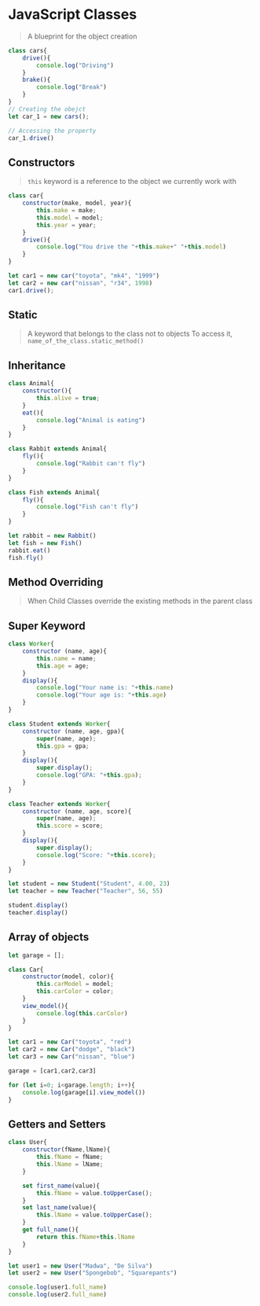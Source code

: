 # JavaScript Classes

> A blueprint for the object creation

```javascript
class cars{
    drive(){
        console.log("Driving")
    }
    brake(){
        console.log("Break")
    }
}
// Creating the obejct
let car_1 = new cars();

// Accessing the property
car_1.drive()
```

## Constructors

> `this` keyword is a reference to the object we currently work with

```javascript
class car{
    constructor(make, model, year){
        this.make = make;
        this.model = model;
        this.year = year;
    }
    drive(){
        console.log("You drive the "+this.make+" "+this.model)
    }
}

let car1 = new car("toyota", "mk4", "1999")
let car2 = new car("nissan", "r34", 1998)
car1.drive();
```

## Static

> A keyword that belongs to the class not to objects
> To access it, `name_of_the_class.static_method()`

## Inheritance

```javascript
class Animal{
    constructor(){
        this.alive = true;
    }
    eat(){
        console.log("Animal is eating")
    }
}

class Rabbit extends Animal{
    fly(){
        console.log("Rabbit can't fly")
    }
}

class Fish extends Animal{
    fly(){
        console.log("Fish can't fly")
    }
}

let rabbit = new Rabbit()
let fish = new Fish()
rabbit.eat()
fish.fly()
```

## Method Overriding

> When Child Classes override the existing methods in the parent class

## Super Keyword

```javascript
class Worker{
    constructor (name, age){
        this.name = name;
        this.age = age;
    }
    display(){
        console.log("Your name is: "+this.name)
        console.log("Your age is: "+this.age)
    }
}

class Student extends Worker{
    constructor (name, age, gpa){
        super(name, age);
        this.gpa = gpa;
    }
    display(){
        super.display();
        console.log("GPA: "+this.gpa);
    }
}

class Teacher extends Worker{
    constructor (name, age, score){
        super(name, age);
        this.score = score;
    }
    display(){
        super.display();
        console.log("Score: "+this.score);
    }
}

let student = new Student("Student", 4.00, 23)
let teacher = new Teacher("Teacher", 56, 55)

student.display()
teacher.display()
```

## Array of objects

```javascript
let garage = [];

class Car{
    constructor(model, color){
        this.carModel = model;
        this.carColor = color;
    }
    view_model(){
        console.log(this.carColor)
    }
}

let car1 = new Car("toyota", "red")
let car2 = new Car("dodge", "black")
let car3 = new Car("nissan", "blue")

garage = [car1,car2,car3]

for (let i=0; i<garage.length; i++){
    console.log(garage[i].view_model())
}
```

## Getters and Setters

```javascript
class User{
    constructor(fName,lName){
        this.fName = fName;
        this.lName = lName;
    }

    set first_name(value){
        this.fName = value.toUpperCase();
    }
    set last_name(value){
        this.lName = value.toUpperCase();
    }
    get full_name(){
        return this.fName+this.lName
    }
}

let user1 = new User("Madwa", "De Silva")
let user2 = new User("Spongebob", "Squarepants")

console.log(user1.full_name)
console.log(user2.full_name)
```
